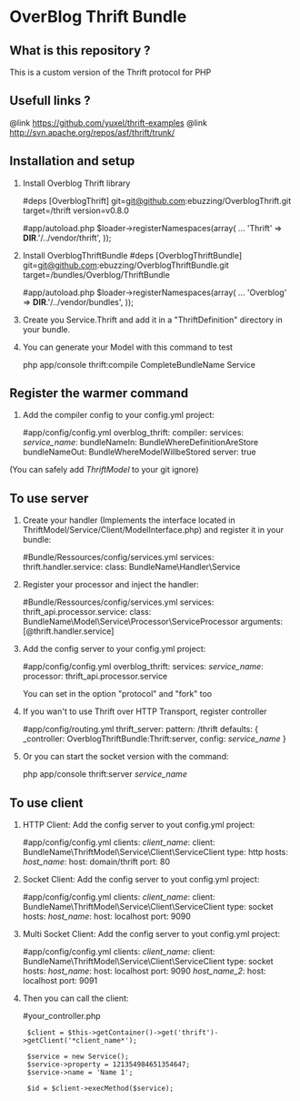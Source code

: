 # OverBlog Thrift Bundle #

What is this repository ?
----------------------

This is a custom version of the Thrift protocol for PHP

Usefull links ?
----------------------

@link https://github.com/yuxel/thrift-examples
@link http://svn.apache.org/repos/asf/thrift/trunk/

Installation and setup
----------------------

1) Install Overblog Thrift library

    #deps
        [OverblogThrift]
            git=git@github.com:ebuzzing/OverblogThrift.git
            target=/thrift
            version=v0.8.0

    #app/autoload.php
        $loader->registerNamespaces(array(
            ...
            'Thrift'           => __DIR__.'/../vendor/thrift',
        ));

2) Install OverblogThriftBundle
    #deps
        [OverblogThriftBundle]
            git=git@github.com:ebuzzing/OverblogThriftBundle.git
            target=/bundles/Overblog/ThriftBundle

    #app/autoload.php
        $loader->registerNamespaces(array(
            ...
            'Overblog'         => __DIR__.'/../vendor/bundles',
        ));

3) Create you Service.Thrift and add it in a "ThriftDefinition" directory in your bundle.

4) You can generate your Model with this command to test

    php app/console thrift:compile CompleteBundleName Service

Register the warmer command
----------------------

1) Add the compiler config to your config.yml project:

    #app/config/config.yml
        overblog_thrift:
          compiler:
            services:
              *service_name*:
                bundleNameIn: BundleWhereDefinitionAreStore
                bundleNameOut: BundleWhereModelWillbeStored
                server: true

(You can safely add *ThriftModel* to your git ignore)

To use server
----------------------

1) Create your handler (Implements the interface located in ThriftModel/Service/Client/ModelInterface.php) and register it in your bundle:

    #Bundle/Ressources/config/services.yml
        services:
          thrift.handler.service:
            class: BundleName\Handler\Service

2) Register your processor and inject the handler:

    #Bundle/Ressources/config/services.yml
        services:
          thrift_api.processor.service:
            class: BundleName\Model\Service\Processor\ServiceProcessor
            arguments: [@thrift.handler.service]

3) Add the config server to your config.yml project:

    #app/config/config.yml
        overblog_thrift:
          services:
            *service_name*:
              processor: thrift_api.processor.service

    You can set in the option "protocol" and "fork" too

4) If you wan't to use Thrift over HTTP Transport, register controller

    #app/config/routing.yml
        thrift_server:
          pattern:  /thrift
          defaults: { _controller: OverblogThriftBundle:Thrift:server, config: *service_name* }

5) Or you can start the socket version with the command:

    php app/console thrift:server *service_name*

To use client
----------------------

1) HTTP Client: Add the config server to yout config.yml project:

    #app/config/config.yml
        clients:
          *client_name*:
            client: BundleName\ThriftModel\Service\Client\ServiceClient
            type: http
            hosts:
              *host_name*:
                host: domain/thrift
                port: 80

2) Socket Client: Add the config server to yout config.yml project:

    #app/config/config.yml
        clients:
          *client_name*:
            client: BundleName\ThriftModel\Service\Client\ServiceClient
            type: socket
            hosts:
              *host_name*:
                host: localhost
                port: 9090

3) Multi Socket Client: Add the config server to yout config.yml project:

    #app/config/config.yml
        clients:
          *client_name*:
            client: BundleName\ThriftModel\Service\Client\ServiceClient
            type: socket
            hosts:
              *host_name*:
                host: localhost
                port: 9090
              *host_name_2*:
                host: localhost
                port: 9091

4) Then you can call the client:

    #your_controller.php

        $client = $this->getContainer()->get('thrift')->getClient('*client_name*');

        $service = new Service();
        $service->property = 121354984651354647;
        $service->name = 'Name 1';

        $id = $client->execMethod($service);